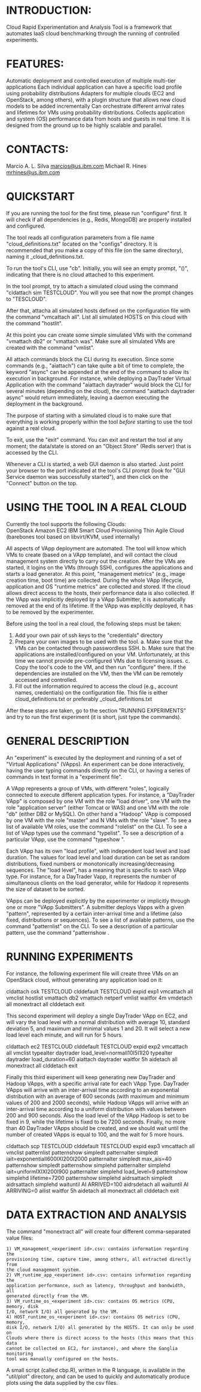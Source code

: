 INTRODUCTION:
=============

Cloud Rapid Experimentation and Analysis Tool is a framework that automates IaaS
cloud benchmarking through the running of controlled experiments.

FEATURES:
=========

Automatic deployment and controlled execution of multiple multi-tier 
applications
Each individual application can have a specific load profile using probability 
distributions
Adapters for multiple clouds (EC2 and OpenStack, among others), with a plugin 
structure that allows new cloud models to be added incrementally
Can orchestrate different arrival rates and lifetimes for VMs using probability 
distributions.
Collects application and system (OS) performance data from hosts and guests in 
real time.
It is designed from the ground up to be highly scalable and parallel.

CONTACTS:
=========

Marcio A. L. Silva marcios@us.ibm.com
Michael R. Hines mrhines@us.ibm.com

QUICKSTART
=========

If you are running the tool for the first time, please run "configure" first. 
It will check if all dependencies (e.g., Redis, MongoDB) are properly installed 
and configured.

The tool reads all configuration parameters from a file name 
"cloud_definitions.txt" located on the "configs" directory. It is recommended 
that you make a copy of this file (on the same directory), 
naming it <you username>_cloud_definitions.txt.

To run the tool's CLI, use "cb". 
Initially, you will see an empty prompt, "()", indicating that there is no 
cloud attached to this experiment. 

In the tool prompt, try to attach a simulated cloud using the command 
"cldattach sim TESTCLOUD". You will you see that now the prompt changes to 
"TESCLOUD". 

After that, attacha all simulated hosts defined on the configuration file with 
the command "vmcattach all". List all simulated HOSTS on this cloud with the
command "hostlit". 

At this point you can create some simple simulated VMs with the
command "vmattach db2" or "vmattach was". Make sure all simulated VMs
are created with the command "vmlist". 

All <object>attach commands block the CLI during its execution. Since some 
commands (e.g., "aiattach") can take quite a bit of time to complete, the
keyword "async" can be appended at the end of the command to allow its execution
in background. For instance, while deploying a DayTrader Virtual Application 
with the command "aiattach daytrader" would block the CLI for several minutes 
(depending on the cloud), the command "aiattach daytrader async" would return
immediately, leaving a daemon executing the deployment in the background.

The purpose of starting  with a simulated cloud is to make sure that everything 
is working properly within the tool *before* starting to use the tool against a
 real cloud. 
 
To exit, use the "exit" command. You can exit and restart the tool at any 
moment; the data/state is stored on an "Object Store" (Redis server) that 
is accessed by the CLI. 

Whenever a CLI is started, a web GUI daemon is also started. 
Just point your browser to the port indicated at the tool's CLI prompt (look for
"GUI Service daemon was successfully started"), and then click on the "Connect"
button on the top.

USING THE TOOL IN A REAL CLOUD
============================

Currently the tool supports the following Clouds:  
OpenStack
Amazon EC2
IBM Smart Cloud Provisioning
Thin Agile Cloud (barebones tool based on libvirt/KVM, used internally)

All aspects of VApp deployment are automated. The tool will know which VMs to 
create (based on a VApp template), and will contact the cloud management system 
directly to carry out the creation.
After the VMs are started, it logins on the VMs (through SSH), configures the 
applications and starts a load generator. At this point, "management metrics" 
(e.g., image creation time, boot time) are collected.
During the whole VApp lifecycle, application and OS "runtime metrics" are 
collected and stored. If the cloud allows direct access to the hosts, their 
performance data is also collected. 
If the VApp was implicitly deployed by a VApp Submitter, it is automatically 
removed at the end of its lifetime. If the VApp was explicitly deployed, it has 
to be removed by the experimenter.

Before using the tool in a real cloud, the following steps must be taken:

1)	Add your own pair of ssh keys to the "credentials" directory
2)	Prepare your own images to be used with the tool. 
    a.	Make sure that the VMs can be contacted through passwordless SSH.
    b.	Make sure that the applications are installed/configured on your VM. 
    Unfortunately, at this time we cannot provide pre-configured VMs due to 
    licensing issues.
    c.	Copy the tool's code to the VM, and then run "configure" there.
    If the dependencies are installed on the VM, then the VM can be remotely 
    accessed and controlled.
3)	Fill out the information required to access the cloud (e.g., account names, 
credentials) on the configuration file. This file is either 
cloud_definitions.txt or preferably <your username>_cloud_definitions.txt

After these steps are taken, go to the section "RUNNING EXPERIMENTS" and try to 
run the first experiment (it is short, just type the commands).

GENERAL DESCRIPTION
===================

An "experiment" is executed by the deployment and running of a set of "Virtual 
Applications" (VApps). An experiment can be done interactively, having the user 
typing commands directly on the CLI, or having a series of commands in text 
format in a "experiment file".

A VApp represents a group of VMs, with different "roles", logically connected to
execute different application types. For instance, a "DayTrader VApp" is 
composed by one VM with the role "load driver", one VM with the role 
"application server" (either Tomcat or WAS) and one VM with the role "db" 
(either DB2 or MySQL). On other hand a "Hadoop" VApp is composed by one VM with 
the role "master" and N VMs with the role "slave". To see a list of available VM
roles, use the command "rolelist" on the CLI. To see a list of VApp types use 
the command "typelist". To see a description of a particular VApp, use the 
command "typeshow <vapp type>".

Each VApp has its own "load profile", with independent load level and load 
duration. The values for load level and load duration can be set as random 
distributions, fixed numbers or monotonically increasing/decreasing sequences. 
The "load level", has a meaning that is specific to each VApp type. For 
instance, for a DayTrader Vapp, it represents the number of simultaneous clients 
on the load generator, while for Hadoop it represents the size of dataset to be 
sorted.

VApps can be deployed explicitly by the experimenter or implicitly through one 
or more "VApp Submitters". A submitter deploys Vapps with a given "pattern", 
represented by a certain inter-arrival time and a lifetime (also fixed, 
distributions or sequences). To see a list of available patterns, use the 
command "patternlist" on the CLI. To see a description of a particular pattern, 
use the command "patternshow <submitter pattern>.

RUNNING EXPERIMENTS
====================

For instance, the following experiment file will create three VMs on an 
OpenStack cloud, without generating any application load on it:

cldattach osk TESTCLOUD
clddefault TESTCLOUD
expid exp1
vmcattach all
vmclist
hostlist
vmattach db2
vmattach netperf
vmlist
waitfor 4m
vmdetach all
monextract all
clddetach
exit

This second experiment will deploy a single DayTrader VApp on EC2, and will vary
the load level with a normal distribution with average 10, standard deviation 5,
and maximum and minimal values 1 and 20. It will select a new load level each 
minute, and will run for 5 hours.

cldattach ec2 TESTCLOUD
clddefault TESTCLOUD
expid exp2
vmcattach all
vmclist
typealter daytrader load_level=normalI10I5I1I20
typealter daytrader load_duration=60
aiattach daytrader
waitfor 5h
aidetach all
monextract all
clddetach
exit

Finally this third experiment will keep generating new DayTrader and Hadoop 
VApps, with a specific arrival rate for each VApp Type. DayTrader VApps will 
arrive with an inter-arrival time according to an exponential distribution with 
an average of 600 seconds (with maximum and minimum values of 200 and 2000 
seconds), while Hadoop VApps will arrive with an inter-arrival time according to
a uniform distribution with values between 200 and 900 seconds. Also the load 
level of the VApp Hadoop is set to be fixed in 9, while the lifetime is fixed to
be 7200 seconds. Finally, no more than 40 DayTrader VApps should be created, 
and we should wait until the number of created VApps is equal to 100, and the 
wait for 5 more hours.

cldattach scp TESTCLOUD
clddefault TESTCLOUD
expid exp3
vmcattach all
vmclist
patternlist
patternshow simpledt
patternalter simpledt iait=exponentialI600IXI200I2000
patternalter simpledt max_ais=40
patternshow simpledt
patternshow simplehd
patternalter simplehd iait=uniformIXIXI200I900
patternalter simplehd load_level=9
patternshow simplehd lifetime=7200
patternshow simplehd
aidrsattach simpledt
aidrsattach simplehd
waituntil AI ARRIVED=100
aidrsdetach all
waituntil AI ARRIVING=0
ailist
waitfor 5h
aidetach all
monextract all
clddetach
exit

DATA EXTRACTION AND ANALYSIS
============================

The command "monextract all" will create four different comma-separated value
files:

	1) VM_management_<experiment id>.csv: contains information regarding the 
	provisioning time, capture time, among others, all extracted directly from
	the cloud management system.
	2) VM_runtime_app_<experiment id>.csv: contains information regarding the 
	application performance, such as latency, throughput and bandwidth, all 
	generated directly from the VM.
    3) VM_runtime_os_<experiment id>.csv: contains OS metrics (CPU, memory, disk
    I/O, network I/O) all generated by the VM.
    4) HOST_runtime_os_<experiment id>.csv: contains OS metrics (CPU, memory, 
    disk I/O, network I/O) all generated by the HOSTS. It can only be used on 
    Clouds where there is direct access to the hosts (this means that this data 
    cannot be collected on EC2, for instance), and where the Ganglia monitoring 
    tool was manually configured on the hosts.

A small script (called cbp.R), written in the R language, is available in the
"util/plot" directory, and can be used to quickly and automatically produce plots 
using the data supplied by the csv files.